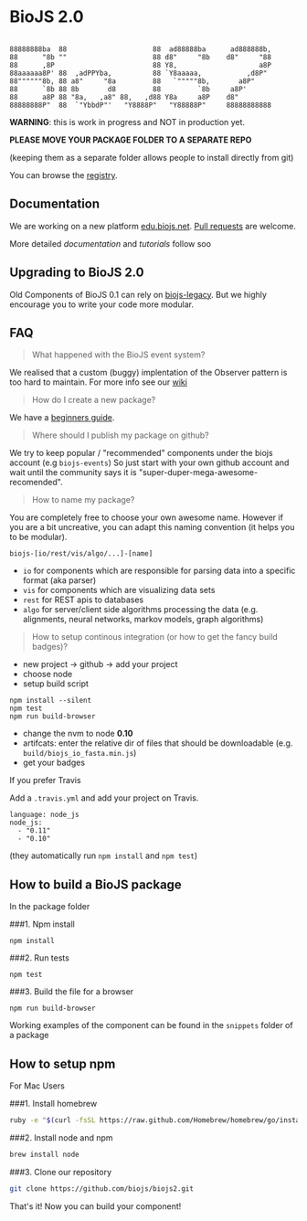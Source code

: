 BioJS 2.0
=========

```

88888888ba  88                     88  ad88888ba      ad888888b,  
88      "8b ""                     88 d8"     "8b    d8"     "88  
88      ,8P                        88 Y8,                    a8P  
88aaaaaa8P' 88  ,adPPYba,          88 `Y8aaaaa,           ,d8P"   
88""""""8b, 88 a8"     "8a         88   `"""""8b,       a8P"      
88      `8b 88 8b       d8         88         `8b     a8P'        
88      a8P 88 "8a,   ,a8" 88,   ,d88 Y8a     a8P    d8"          
88888888P"  88  `"YbbdP"'   "Y8888P"   "Y88888P"     88888888888 

 ```

__WARNING__: this is work in progress and NOT in production yet.


__PLEASE MOVE YOUR PACKAGE FOLDER TO A SEPARATE REPO__ 

(keeping them as a separate folder allows people to install directly from git)


You can browse the [registry](http://biojs.net/registry-ui/client/#/).


Documentation
--------------

We are working on a new platform [edu.biojs.net](http://edu.biojs.net/).
[Pull requests](https://github.com/biojs/tutorials) are welcome.

More detailed *documentation* and *tutorials* follow soo

Upgrading to BioJS 2.0
----

Old Components of BioJS 0.1 can rely on [biojs-legacy](http://edu.biojs.net/tutorials/aQuickGuideForMigrating.html). But we highly encourage you to write your code more modular.


FAQ
----

> What happened with the BioJS event system?

We realised that a custom (buggy) implentation of the Observer pattern is too hard to maintain. For more info see our [wiki](https://github.com/biojs/biojs2/wiki/Event-systems)

> How do I create a new package?

We have a [beginners guide](http://edu.biojs.net/tutorials/02_howtoCreate.html).

> Where should I publish my package on github?

We try to keep popular / "recommended" components under the biojs account (e.g `biojs-events`)
So just start with your own github account and wait until the community says it is "super-duper-mega-awesome-recomended". 

> How to name my package?

You are completely free to choose your own awesome name. However if you are a bit uncreative, you can adapt this naming convention (it helps you to be modular).

`biojs-[io/rest/vis/algo/...]-[name]`

- `io` for components which are responsible for parsing data into a specific format (aka parser)
- `vis` for components which are visualizing data sets
- `rest` for REST apis to databases
- `algo` for server/client side algorithms processing the data (e.g. alignments, neural networks, markov models, graph algorithms)

> How to setup continous integration (or how to get the fancy build badges)?

* new project -> github -> add your project
* choose node
* setup build script
```
npm install --silent
npm test
npm run build-browser
```
* change the nvm to node __0.10__
* artifcats: enter the relative dir of files that should be downloadable (e.g. `build/biojs_io_fasta.min.js`)
* get your badges

If you prefer Travis

Add a `.travis.yml` and add your project on Travis.
```
language: node_js
node_js:
  - "0.11"
  - "0.10"
```
(they automatically run `npm install` and `npm test`)

How to build a BioJS package
---------------

In the package folder

###1. Npm install
```
npm install
```

###2. Run tests

```
npm test
```

###3. Build the file for a browser

```
npm run build-browser
```

Working examples of the component can be found in the `snippets` folder of a package


How to setup npm 
--------------

For Mac Users


###1. Install homebrew

```sh
ruby -e "$(curl -fsSL https://raw.github.com/Homebrew/homebrew/go/install)"
```

###2. Install node and npm
```sh
brew install node
```

###3. Clone our repository

```sh
git clone https://github.com/biojs/biojs2.git
```

That's it! Now you can build your component!
